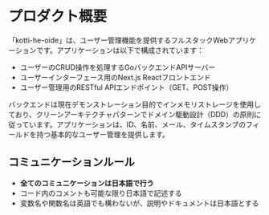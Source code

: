 # プロダクト概要

「kotti-he-oide」は、ユーザー管理機能を提供するフルスタックWebアプリケーションです。アプリケーションは以下で構成されています：

- ユーザーのCRUD操作を処理するGoバックエンドAPIサーバー
- ユーザーインターフェース用のNext.js Reactフロントエンド
- ユーザー管理用のRESTful APIエンドポイント（GET、POST操作）

バックエンドは現在デモンストレーション目的でインメモリストレージを使用しており、クリーンアーキテクチャパターンでドメイン駆動設計（DDD）の原則に従っています。アプリケーションは、ID、名前、メール、タイムスタンプのフィールドを持つ基本的なユーザー管理を提供します。

## コミュニケーションルール

- **全てのコミュニケーションは日本語で行う**
- コード内のコメントも可能な限り日本語で記述する
- 変数名や関数名は英語でも構わないが、説明やドキュメントは日本語とする